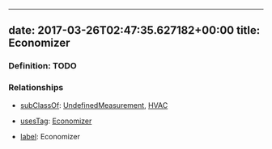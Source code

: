 
---
date: 2017-03-26T02:47:35.627182+00:00
title: Economizer
---
### Definition: TODO

### Relationships

* [subClassOf](http://www.w3.org/2000/01/rdf-schema#subClassOf): [UndefinedMeasurement](https://brickschema.org/schema/1.0/Brick#UndefinedMeasurement), [HVAC](https://brickschema.org/schema/1.0/Brick#HVAC)

* [usesTag](https://brickschema.org/schema/1.0/BrickFrame#usesTag): [Economizer](https://brickschema.org/schema/1.0/BrickTag#Economizer)

* [label](http://www.w3.org/2000/01/rdf-schema#label): Economizer
